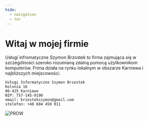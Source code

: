 ```yaml
---
hide:
  - navigation
  - toc
---
```


# Witaj w mojej firmie

Usługi infromatyczne Szymon Brzostek to firma zajmująca się w szczególności szeroko rozumianą zdalną pomocą użytkownikom komputerów. Frima działa na rynku lokalnym w obszarze Karniewa i najbliższych miejscowości. 

    Usługi Informatyczne Szymon Brzostek
    Kolonia 16
    06-425 Karniewo
    NIP: 757-145-9190
    email: brzostekszymon@gmail.com
    stelefon: +48 604 450 011

![PROW]([https://github.com/brzostekszymon/uslugi_informatyczne/blob/main/prow-2014-2020-logo-kolor_0.jpg?raw=true?raw=true])